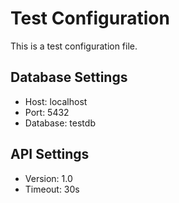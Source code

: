 # Test Configuration

This is a test configuration file.

## Database Settings

- Host: localhost
- Port: 5432
- Database: testdb

## API Settings

- Version: 1.0
- Timeout: 30s

